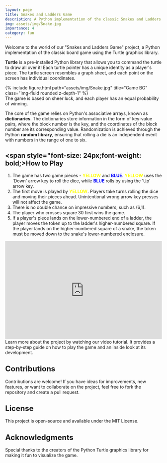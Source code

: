 ```yaml
---
layout: page
title: Snakes and Ladders Game
description: A Python implementation of the classic Snakes and Ladders game using Turtle graphics.
img: assets/img/Snake.jpg
importance: 4
category: fun
---
```


Welcome to the world of our "Snakes and Ladders Game" project, a Python implementation of the classic board game using the Turtle graphics library.

**Turtle** is a pre-installed Python library that allows you to command the turtle to draw all over it! Each turtle pointer has a unique identity as a player's piece. The turtle screen resembles a graph sheet, and each point on the screen has individual coordinates.

<div class="row text-center">
    <div class="col-sm mt-3 mt-md-0">
        {% include figure.html path="assets/img/Snake.jpg" title="Game BG" class="img-fluid rounded z-depth-1" %}
    </div>
</div>
<div class="caption">
    The game is based on sheer luck, and each player has an equal probability of winning.
</div>

The core of the game relies on Python's associative arrays, known as **dictionaries**. The dictionaries store information in the form of key-value pairs, where the block number is the key, and the coordinates of the block number are its corresponding value. Randomization is achieved through the Python **random library**, ensuring that rolling a die is an independent event with numbers in the range of one to six.

## <span style="font-size: 24px;font-weight: bold;>How to Play</span>

1. The game has two game pieces - <span style="color: yellow; font-weight: bold;">YELLOW</span> and <span style="color: blue; font-weight: bold;">BLUE</span>. <span style="color: yellow; font-weight: bold;">YELLOW</span> uses the 'Down' arrow key to roll the dice, while <span style="color: blue; font-weight: bold;">BLUE</span> rolls by using the 'Up' arrow key.
2. The first move is played by <span style="color: yellow; font-weight: bold;">YELLOW</span>. Players take turns rolling the dice and moving their pieces ahead. Unintentional wrong arrow key presses will not affect the game.
3. There is no double chance on impressive numbers, such as (6,1).
4. The player who crosses square 30 first wins the game.
5. If a player's piece lands on the lower-numbered end of a ladder, the player moves the token up to the ladder's higher-numbered square. If the player lands on the higher-numbered square of a snake, the token must be moved down to the snake's lower-numbered enclosure.

<div class="row">
    <div class="col-sm">
        <iframe width="100%" height="315" src="https://www.youtube.com/embed/bjgOrAyTI5A" frameborder="0" allowfullscreen></iframe>
    </div>
</div>
<div class="caption">
    Learn more about the project by watching our video tutorial. It provides a step-by-step guide on how to play the game and an inside look at its development.
</div>

## <span style="font-size: 24px;font-weight: bold;">Contributions</span>

Contributions are welcome! If you have ideas for improvements, new features, or want to collaborate on the project, feel free to fork the repository and create a pull request.

## <span style="font-size: 24px;font-weight: bold;">License</span>

This project is open-source and available under the MIT License.

## <span style="font-size: 24px;font-weight: bold;">Acknowledgments</span>

Special thanks to the creators of the Python Turtle graphics library for making it fun to visualize the game.




